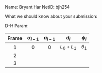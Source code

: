 Name: Bryant Har
NetID: bjh254

What we should know about your submission:

D-H Param:


| Frame | $\alpha_{i-1}$    | $a_{i-1}$    | $d_i$ | $\phi_i$ |
| :---:   | :---: | :---: | :---: | :---: |
| 1 |  0  |  0  | $L_0+L_1$ | $\theta_1$ |
| 2 |    |    |  |  |
| 3 |    |    |  |  |
